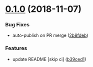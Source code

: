 # [0.1.0](https://github.com/mike-north/jsonapi-typescript/compare/v0.0.8...v0.1.0) (2018-11-07)


### Bug Fixes

* auto-publish on PR merge ([2b8fdeb](https://github.com/mike-north/jsonapi-typescript/commit/2b8fdeb))


### Features

* update README [skip ci] ([b39ced1](https://github.com/mike-north/jsonapi-typescript/commit/b39ced1))
